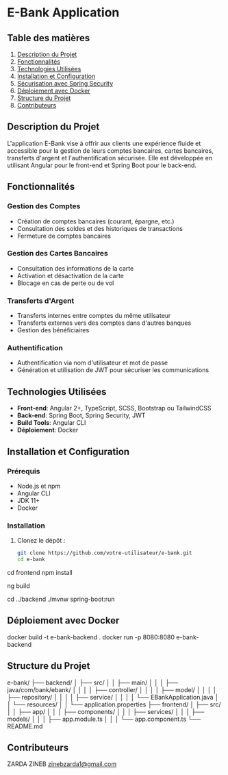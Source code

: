 # E-Bank Application

## Table des matières

1. [Description du Projet](#description-du-projet)
2. [Fonctionnalités](#fonctionnalités)
3. [Technologies Utilisées](#technologies-utilisées)
4. [Installation et Configuration](#installation-et-configuration)
5. [Sécurisation avec Spring Security](#sécurisation-avec-spring-security)
6. [Déploiement avec Docker](#déploiement-avec-docker)
7. [Structure du Projet](#structure-du-projet)
8. [Contributeurs](#contributeurs)

## Description du Projet

L'application E-Bank vise à offrir aux clients une expérience fluide et accessible pour la gestion de leurs comptes bancaires, cartes bancaires, transferts d'argent et l'authentification sécurisée. Elle est développée en utilisant Angular pour le front-end et Spring Boot pour le back-end.

## Fonctionnalités

### Gestion des Comptes

- Création de comptes bancaires (courant, épargne, etc.)
- Consultation des soldes et des historiques de transactions
- Fermeture de comptes bancaires

### Gestion des Cartes Bancaires

- Consultation des informations de la carte
- Activation et désactivation de la carte
- Blocage en cas de perte ou de vol

### Transferts d'Argent

- Transferts internes entre comptes du même utilisateur
- Transferts externes vers des comptes dans d'autres banques
- Gestion des bénéficiaires

### Authentification

- Authentification via nom d'utilisateur et mot de passe
- Génération et utilisation de JWT pour sécuriser les communications

## Technologies Utilisées

- **Front-end**: Angular 2+, TypeScript, SCSS, Bootstrap ou TailwindCSS
- **Back-end**: Spring Boot, Spring Security, JWT
- **Build Tools**: Angular CLI
- **Déploiement**: Docker

## Installation et Configuration

### Prérequis

- Node.js et npm
- Angular CLI
- JDK 11+
- Docker

### Installation

1. Clonez le dépôt :
   ```sh
   git clone https://github.com/votre-utilisateur/e-bank.git
   cd e-bank

cd frontend
npm install

ng build

cd ../backend
./mvnw spring-boot:run

## Déploiement avec Docker
docker build -t e-bank-backend .
docker run -p 8080:8080 e-bank-backend

## Structure du Projet

e-bank/
├── backend/
│ ├── src/
│ │ ├── main/
│ │ │ ├── java/com/bank/ebank/
│ │ │ │ ├── controller/
│ │ │ │ ├── model/
│ │ │ │ ├── repository/
│ │ │ │ ├── service/
│ │ │ │ └── EBankApplication.java
│ │ └── resources/
│ │ └── application.properties
├── frontend/
│ ├── src/
│ │ ├── app/
│ │ │ ├── components/
│ │ │ ├── services/
│ │ │ ├── models/
│ │ │ ├── app.module.ts
│ │ │ └── app.component.ts
└── README.md


## Contributeurs
ZARDA ZINEB 
zinebzarda1@gmail.com



